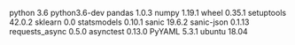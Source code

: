 python 3.6
python3.6-dev
pandas 1.0.3
numpy 1.19.1
wheel 0.35.1
setuptools 42.0.2
sklearn 0.0
statsmodels 0.10.1
sanic 19.6.2
sanic-json 0.1.13
requests_async 0.5.0
asynctest 0.13.0
PyYAML 5.3.1
ubuntu 18.04
